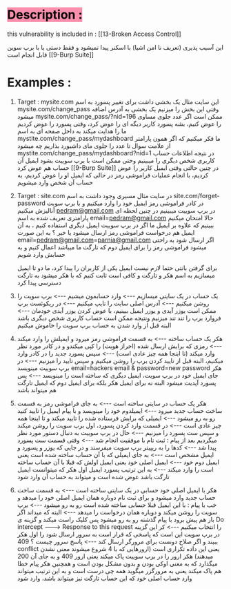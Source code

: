 # <mark style="background: #FF5582A6;">Description :</mark> 
this vulnerability is included in : [[13-Broken Access Control]]

این آسیب پذیری (تعریف نا امن اشیا) با اسکنر پیدا نمیشود و فقط دستی یا با برپ سوین قابل انجام
است
[[9-Burp Suite]]
# Examples :
1. Target : mysite.com
     این سایت مثال یک بخشی داشت برای تغییر پسورد به اسم
     mysite.com/change_pass
     وقتی این بخش را میزنیم یک بخشی به آدرس اضافه میشود
     mysite.com/change_pass/?nid=196
     ممکن است اگر عدد جلوی مساوی را عوض کنیم، بشه پسورد کاربر دیگه ای را عوض کرد، وقتی پسورد را عوض کردیم ما را هدایت میکند به داخل صفحه ای به اسم
     mystite.com/change_pass/mydashboard
     ما فکر میکنیم که اگر همون پارامتر از علامت سوال تا عدد را جلوی مای داشبورد بذاریم چه میشود
     mystite.com/change_pass/mydashboard?nid=1
     در نتیجه اطلاعات حساب کاربری شخص دیگری را میبینیم وحتی ممکن است با برپ سوییت بشود ایمیل آن حساب هم عوض کرد
     [[9-Burp Suite]]
     در چنین حالتی وقتی ایمیل کاربر را عوض کردیم، با انجام عملیات فراموشی رمز در حالی که ایمیل او را عوض کردیم، به حساب آن شخص وارد میشویم

2. Target : site.com
    در سایت مثال مسیری وجود داشت به اسم
    site.com/forget-password
    در کادر فراموشی رمز ایمیل خود را وارد میکنیم و با برپ سویت آنالیزش میکنیم
    pedram@gmail.com
    در برپ سوییت میبینیم در چنین لحظه ای پارامتری تعریف شده به اسم
    email=pedram@gmail.com
    حالا امتحان میکنیم ببینیم که علاوه بر ایمیل ما اگر در برپ سوییت ایمیل دیگری استفاده کنیم ، به آن ایمیل هم درخواست فراموشی رمز ارسال میشود یا خیر ؟
    به این صورت
    email=pedram@gmail.com=parnia@gmail.com
    اگر ارسال شود به راحتی میشود فراموشی رمز را برای ایمیل دوم که تارگت ما میباشد اعمال کنیم و به حسابش وارد شویم
    
    برای گرفتن بانتی حتما لازم نیست ایمیل یکی از کاربران را پیدا کرد، ما دو تا ایمیل میسازیم به اسم هکر و تارگت و کافی است ثابت کنیم که با هکر میشود به تارگت دسترسی پیدا کرد

3. یک حساب در یک سایتی میسازیم ---> وارد حسابمون میشیم ---> برپ سویت را روشن میکنیم ---> آدرس اصلی سایت را تایپ میکنیم ---> در ریکوئست برپ ممکن است یوزر آیدی و یوزر ایمیل ببینیم، با عوض کردن یوزر آیدی خودمان ---> فروارد برپ را تند تند میزنیم ونتیجه ممکن است حساب کاربری شخص دیگری باشد البته قبل از وارد شدن به حساب برپ سویت را خاموش میکنیم

4. هکر یک حساب ساخته ---> به قسمت فراموشی رمز میرود و ایمیلش را وارد میکند ---> رمزی 
 که برایش ارسال شده (احراز هویت) را کپی میکندو و در کادر مورد نظر وارد میکند (تا اینجا همه چیز عادی است) ---> سپس پسورد جدید را در کادر وارد میکنیم، البته قبل از تایید کردن برپ را روشن میکنیم و سپس تایید را میزنیم ---> در برپ سوییت مینویسد
 email=hackers email & password=new password
 هکر جای ایمیل خود در برپ سویت، ایمیل دیگری که ساخته است را مینویسد ---> پس پسورد آپدیت میشود البته نه برای ایمیل هکر بلکه برای ایمیل دوم که ایمیل تارگت هم میتواند باشد

5. هکر یک حساب در سایتی ساخته است ---> به جای فراموشی رمز به قسمت ساخت حساب جدید میرود ---> ایمیلدوم خود را مینویسد و با پیام ایمیل را تایید کنید رو به رو میشود ---> ایمیلی که برایش فرستاده شده را تایید میکند و تا اینجا همه چیز عادی است ---> در قسمت وارد کردن پسورد، اول برپ سویت را روشن میکند و سپس ست پسورد را میزنیم ---> حال در برپ سوییت به دنبال دستور مورد نظر میگردیم بعد از پیام : ثبت نام با موفقیت انجام شد ---> وقتی قسمت ست پسورد پیدا شد ---> کدها را به ریپیتر برپ سویت میفرستد و در جایی که یوزر و پسورد و ایمیل مشخص است ---> به جای ایمیلی که با آن حساب ساخته شده است یعنی ایمیل دوم خود ---> ایمیل اصلی خود یعنی ایمیل اولش که قبلا با آن حساب ساخته است را وارد میکند ---> به این ترتیب پسورد ایمیل اول هکر که میتوانست ایمیل تارگت باشد عوض شده است و میتواند به حساب آن وارد شود

6. هکر با ایمیل اصلی خود حسابی در یک سایتی ساخته است ---> به قسمت ساخت حساب جدید وارد میشود و برای ثبت نام دوباره همان ایمیل اصلی خود را میدهد و خب با پیام : با این ایمیل قبلا حسابی ساخته شده است رو به رو میشود ---> برپ سویت را روشن میکند و دوباره همان درخواست را میدهد ---> البته که میداند اگر باز هم پیش برود با پیام گذشته رو به رو میشود پس کلیک راست میکند و گزینه ی
    Do intercept ---> Response to this request
    را انتخاب میکنیم ---> کر این گزینه در برپ سویت این است که پاسخی که قرار است به سرور ارسال شود را اول هکر ببیند و اگر صلاح دونست برای مرورگر ارسال کند ---> پاسخ سرور چیست ؟
    409 conflict
    یعنی این داده تکراری است
    (ارورهایی که با 4 شروع میشوند معنی نشدن میدهند)
    هکر ارور را در برپ سوییت پاک میکند یعنی ارور 409 و به جای آن 200 میگذارد که به معنی اوکی بودن و بدون مشکل بودن است و همچنین هکر پیام خطا هم پاک میکند یعنی به مرورگزر میگوید همه چی درست است و به این ترتیب میتواند وارد حساب اصلی خود که این حساب تارگت نیز میتواند باشد، وارد شود
    